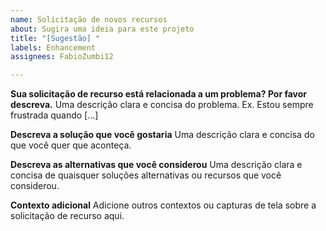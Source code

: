 ```yaml
---
name: Solicitação de novos recursos
about: Sugira uma ideia para este projeto
title: "[Sugestão] "
labels: Enhancement
assignees: FabioZumbi12

---
```


**Sua solicitação de recurso está relacionada a um problema? Por favor descreva.**
Uma descrição clara e concisa do problema. Ex. Estou sempre frustrada quando [...]

**Descreva a solução que você gostaria**
Uma descrição clara e concisa do que você quer que aconteça.

**Descreva as alternativas que você considerou**
Uma descrição clara e concisa de quaisquer soluções alternativas ou recursos que você considerou.

**Contexto adicional**
Adicione outros contextos ou capturas de tela sobre a solicitação de recurso aqui.
